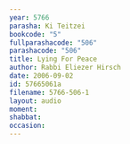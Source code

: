 ```yaml
---
year: 5766
parasha: Ki Teitzei
bookcode: "5"
fullparashacode: "506"
parashacode: "506"
title: Lying For Peace
author: Rabbi Eliezer Hirsch
date: 2006-09-02
id: 57665061a
filename: 5766-506-1
layout: audio
moment: 
shabbat: 
occasion: 
---
```

